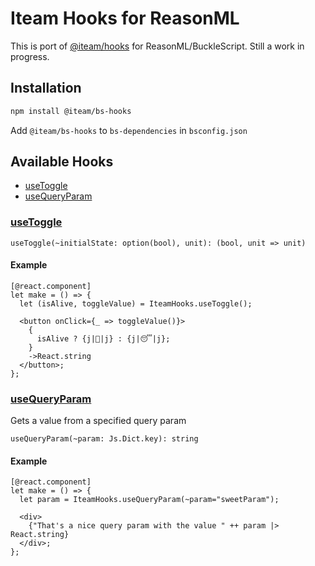 # Iteam Hooks for ReasonML

This is port of [@iteam/hooks](https://github.com/Iteam1337/hooks) for ReasonML/BuckleScript. Still a work in progress.

## Installation

```bash
npm install @iteam/bs-hooks
```

Add `@iteam/bs-hooks` to `bs-dependencies` in `bsconfig.json`

## Available Hooks

- [useToggle](#useToggle)
- [useQueryParam](#useQueryParam)

### [useToggle](#useToggle)

```reason
useToggle(~initialState: option(bool), unit): (bool, unit => unit)
```

#### Example

```reason
[@react.component]
let make = () => {
  let (isAlive, toggleValue) = IteamHooks.useToggle();

  <button onClick={_ => toggleValue()}>
    {
      isAlive ? {j|🚀|j} : {j|😴|j};
    }
    ->React.string
  </button>;
};
```

### [useQueryParam](#useQueryParam)

Gets a value from a specified query param

```reason
useQueryParam(~param: Js.Dict.key): string
```

#### Example

```reason
[@react.component]
let make = () => {
  let param = IteamHooks.useQueryParam(~param="sweetParam");

  <div>
    {"That's a nice query param with the value " ++ param |> React.string}
  </div>;
};

```
